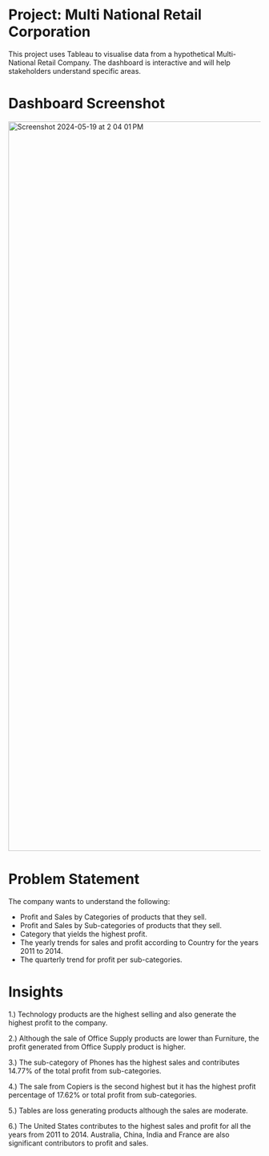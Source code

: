 
# Project: Multi National Retail Corporation

This project uses Tableau to visualise data from a hypothetical Multi-National Retail Company. The dashboard is interactive and will help stakeholders understand specific areas.


# Dashboard Screenshot
<img width="1455" alt="Screenshot 2024-05-19 at 2 04 01 PM" src="https://github.com/arya-p/Multi-National-Retail-Corporation/assets/63189431/6059d2fd-4d65-4c8c-a174-a5d0e213bd36">


# Problem Statement
The company wants to understand the following:
- Profit and Sales by Categories of products that they sell.
- Profit and Sales by Sub-categories of products that they sell.
- Category that yields the highest profit.
- The yearly trends for sales and profit according to Country for the years 2011 to 2014.
- The quarterly trend for profit per sub-categories.



# Insights
1.) Technology products are the highest selling and also generate the highest profit to the company.

2.) Although the sale of Office Supply products are lower than Furniture, the profit generated from Office Supply product is higher.

3.) The sub-category of Phones has the highest sales and contributes 14.77% of the total profit from sub-categories.

4.) The sale from Copiers is the second highest but it has the highest profit percentage of 17.62% or total profit from sub-categories.

5.) Tables are loss generating products although the sales are moderate. 

6.)  The United States contributes to the highest sales and profit for all the years from 2011 to 2014. Australia, China, India and France are also significant contributors to profit and sales. 

